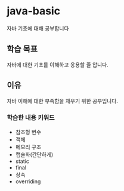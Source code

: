 # java-basic
자바 기초에 대해 공부합니다

## 학습 목표
자바에 대한 기초를 이해하고 응용할 줄 압니다.

## 이유
자바 이해에 대한 부족함을 채우기 위한 공부입니다.

### 학습한 내용 키워드

- 참조형 변수
- 객체
- 메모리 구조
- 캡슐화(간단하게)
- static
- final
- 상속
- overriding